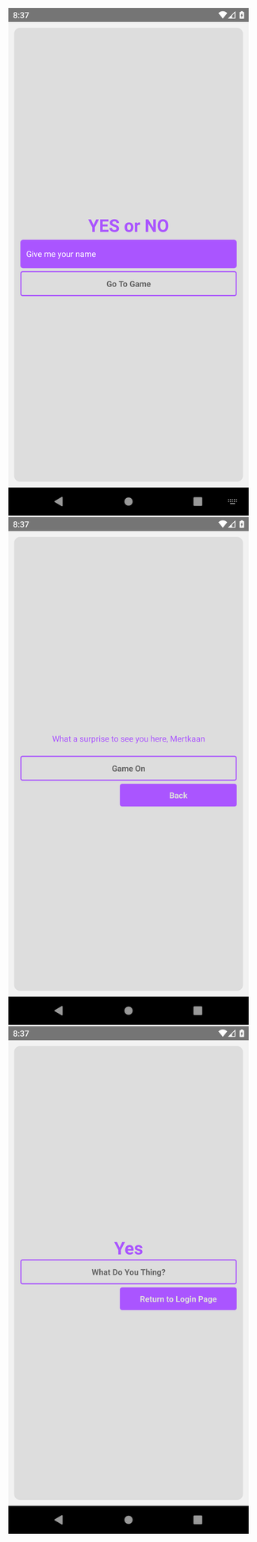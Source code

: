 ![yesNo](./snapshot\login_page.png)
![yesNo](./snapshot\welcome_page.png)
![yesNo](./snapshot\game_page.png)
